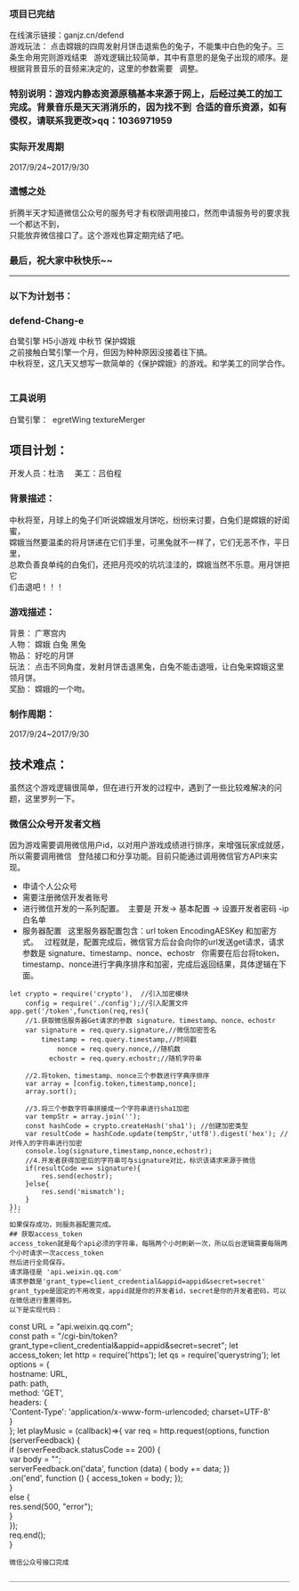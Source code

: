 ### 项目已完结
在线演示链接：ganjz.cn/defend  
游戏玩法： 点击嫦娥的四周发射月饼击退紫色的兔子，不能集中白色的兔子。三条生命用完则游戏结束  
游戏逻辑比较简单，其中有意思的是兔子出现的顺序。是根据背景音乐的音频来决定的，这里的参数需要  
调整。  
### 特别说明：游戏内静态资源原稿基本来源于网上，后经过美工的加工完成。背景音乐是天天消消乐的，因为找不到  合适的音乐资源，如有侵权，请联系我更改>qq：1036971959
### 实际开发周期
2017/9/24~2017/9/30  
### 遗憾之处  
折腾半天才知道微信公众号的服务号才有权限调用接口，然而申请服务号的要求我一个都达不到，  
只能放弃微信接口了。这个游戏也算定期完结了吧。
### 最后，祝大家中秋快乐~~
___________________________________________________________
### 以下为计划书：  

### defend-Chang-e
白鹭引擎 H5小游戏 中秋节 保护嫦娥  
之前接触白鹭引擎一个月，但因为种种原因没接着往下搞。  
中秋将至，这几天又想写一款简单的《保护嫦娥》的游戏。和学美工的同学合作。  
### 工具说明  
白鹭引擎：  egretWing textureMerger  


## 项目计划：  
开发人员：杜浩    
美工：吕伯程    
### 背景描述：  
中秋将至，月球上的兔子们听说嫦娥发月饼吃，纷纷来讨要，白兔们是嫦娥的好闺蜜，   
嫦娥当然要温柔的将月饼递在它们手里，可黑兔就不一样了，它们无恶不作，平日里，    
总欺负善良单纯的白兔们，还把月亮咬的坑坑洼洼的，嫦娥当然不乐意。用月饼把它    
们击退吧！！！  
### 游戏描述：  
背景： 广寒宫内  
人物： 嫦娥 白兔 黑兔  
物品： 好吃的月饼  
玩法： 点击不同角度，发射月饼击退黑兔，白兔不能击退哦，让白兔来嫦娥这里领月饼。  
奖励： 嫦娥的一个吻。  
### 制作周期：  
2017/9/24~2017/9/30


## 技术难点：
虽然这个游戏逻辑很简单，但在进行开发的过程中，遇到了一些比较难解决的问题，这里罗列一下。
### 微信公众号开发者文档  
因为游戏需要调用微信用户id，以对用户游戏成绩进行排序，来增强玩家成就感，所以需要调用微信  
登陆接口和分享功能。目前只能通过调用微信官方API来实现。  
- 申请个人公众号  
- 需要注册微信开发者账号  
- 进行微信开发的一系列配置。
  主要是 开发-> 基本配置 -> 设置开发者密码 -ip 白名单  
- 服务器配置  
这里服务器配置包含：url token EncodingAESKey 和加密方式。  
过程就是，配置完成后，微信官方后台会向你的url发送get请求，请求参数是 signature、timestamp、nonce、echostr  
你需要在后台将token、timestamp、nonce进行字典序排序和加密，完成后返回结果，具体逻辑在下面。    

```
let crypto = require('crypto'),  //引入加密模块
    config = require('./config');//引入配置文件
app.get('/token',function(req,res){
    //1.获取微信服务器Get请求的参数 signature、timestamp、nonce、echostr
    var signature = req.query.signature,//微信加密签名
        timestamp = req.query.timestamp,//时间戳
            nonce = req.query.nonce,//随机数
          echostr = req.query.echostr;//随机字符串

    //2.将token、timestamp、nonce三个参数进行字典序排序
    var array = [config.token,timestamp,nonce];
    array.sort();

    //3.将三个参数字符串拼接成一个字符串进行sha1加密
    var tempStr = array.join('');
    const hashCode = crypto.createHash('sha1'); //创建加密类型 
    var resultCode = hashCode.update(tempStr,'utf8').digest('hex'); //对传入的字符串进行加密
    console.log(signature,timestamp,nonce,echostr);
    //4.开发者获得加密后的字符串可与signature对比，标识该请求来源于微信
    if(resultCode === signature){
        res.send(echostr);
    }else{
        res.send('mismatch');
    }
});
```  
如果保存成功，则服务器配置完成。  
## 获取access_token  
access_token就是每个api必须的字符串，每隔两个小时刷新一次，所以后台逻辑需要每隔两个小时请求一次access_token  
然后进行全局保存。  
请求路径是 'api.weixin.qq.com'
请求参数是'grant_type=client_credential&appid=appid&secret=secret'  
grant_type是固定的不用改变，appid就是你的开发者id，secret是你的开发者密码，可以在微信进行重置得到。  
以下是实现代码：
```
const URL = "api.weixin.qq.com";  
const path = "/cgi-bin/token?grant_type=client_credential&appid=appid&secret=secret";
let access_token;
let http = require('https');
let qs = require('querystring');
let options = {  
    hostname: URL,  
    path: path,  
    method: 'GET',  
    headers: {  
        'Content-Type': 'application/x-www-form-urlencoded; charset=UTF-8'  
    }  
}; 
let playMusic = (callback)=>{
	var req = http.request(options, function (serverFeedback) {  
	        if (serverFeedback.statusCode == 200) {  
	            var body = "";  
	            serverFeedback.on('data', function (data) { body += data; })  
	                          .on('end', function () { 
	                          		access_token = body;
	                           });  
	        }  
	        else {  
	            res.send(500, "error");  
	        }  
	    });  
	req.end();  
}
```  
微信公众号接口完成  

_______________________________________________________________________________________________________________

